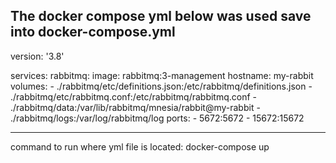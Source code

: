 The docker compose yml below was used save into docker-compose.yml
---------------------------------------------
version: '3.8'

services:
  rabbitmq:
    image: rabbitmq:3-management
    hostname: my-rabbit
    volumes:
      - ./rabbitmq/etc/definitions.json:/etc/rabbitmq/definitions.json
      - ./rabbitmq/etc/rabbitmq.conf:/etc/rabbitmq/rabbitmq.conf
      - ./rabbitmq/data:/var/lib/rabbitmq/mnesia/rabbit@my-rabbit
      - ./rabbitmq/logs:/var/log/rabbitmq/log
    ports:
      - 5672:5672
      - 15672:15672
      
--------------------------------------------
command to run where yml file is located:
docker-compose up
